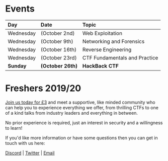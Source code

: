 # Events
| Day | Date | Topic |
|:----|:-----|:------|
| Wednesday | (October 2nd) | Web Exploitation |
| Wednesday | (October 9th) | Networking and Forensics |
| Wednesday | (October 16th) | Reverse Engineering |
| Wednesday | (October 23rd) | CTF Fundamentals and Practice|
| __Sunday__ | __(October 26th)__ | __HackBack CTF__ |
# Freshers 2019/20
[Join us today for £3](https://www.liverpoolguild.org/groups/cyber-security) and meet a supportive, like minded community who can help you to experience everything we offer, from thrilling CTFs to one of a kind talks from industry leaders and everything in between.

No prior experience is required, just an interest in security and a willingness to learn!

If you'd like more information or have some questions then you can get in touch with us here:

[Discord](https://discordapp.com/invite/p6qGd3D) |
[Twitter](https://twitter.com/CyberSocUoL) |
[Email](mailto:cybersecurity@society.liverpoolguild.org)

